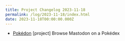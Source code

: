 ```yaml
---
title: Project Changelog 2023-11-18
permalink: /log/2023-11-18/index.html
date: 2023-11-18T00:00:00.000Z
---
```


- [Pokédon](https://pokedon.rknight.me) [project] Browse Mastodon on a Pokédex